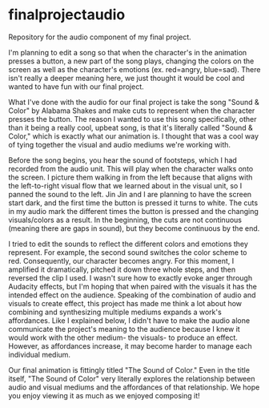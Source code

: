# finalprojectaudio
Repository for the audio component of my final project.

I'm planning to edit a song so that when the character's in the animation presses a button, a new part of the song plays, changing the colors on the screen as well as the character's emotions (ex. red=angry, blue=sad). There isn't really a deeper meaning here, we just thought it would be cool and wanted to have fun with our final project. 

What I've done with the audio for our final project is take the song "Sound & Color" by Alabama Shakes and make cuts to represent when the character presses the button. The reason I wanted to use this song specifically, other than it being a really cool, upbeat song, is that it's literally called "Sound & Color," which is exactly what our animation is. I thought that was a cool way of tying together the visual and audio mediums we're working with. 

Before the song begins, you hear the sound of footsteps, which I had recorded from the audio unit. This will play when the character walks onto the screen. I picture them walking in from the left because that aligns with the left-to-right visual flow that we learned about in the visual unit, so I panned the sound to the left. Jin Jin and I are planning to have the screen start dark, and the first time the button is pressed it turns to white. The cuts in my audio mark the different times the button is pressed and the changing visuals/colors as a result. In the beginning, the cuts are not continuous (meaning there are gaps in sound), but they become continuous by the end. 

I tried to edit the sounds to reflect the different colors and emotions they represent. For example, the second sound switches the color scheme to red. Consequently, our character becomes angry. For this moment, I amplified it dramatically, pitched it down three whole steps, and then reversed the clip I used. I wasn't sure how to exactly evoke anger through Audacity effects, but I'm hoping that when paired with the visuals it has the intended effect on the audience. Speaking of the combination of audio and visuals to create effect, this project has made me think a lot about how combining and synthesizing multiple mediums expands a work's affordances. Like I explained below, I didn't have to make the audio alone communicate the project's meaning to the audience because I knew it would work with the other medium- the visuals- to produce an effect. However, as affordances increase, it may become harder to manage each individual medium. 

Our final animation is fittingly titled "The Sound of Color." Even in the title itself, "The Sound of Color" very literally explores the relationship between audio and visual mediums and the affordances of that relationship. We hope you enjoy viewing it as much as we enjoyed composing it!
